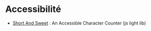 # Accessibilité

- [Short And Sweet](https://github.com/rikschennink/short-and-sweet) : An Accessible Character Counter (js light lib)
